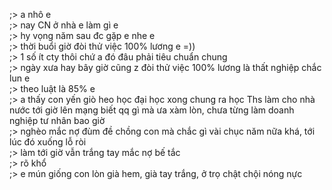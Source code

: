 ;> a nhô e<br>
;> nay CN ở nhà e làm gì e<br>
;> hy vọng năm sau đc gặp e nhe e<br>
;> thời buổi giờ đòi thử việc 100% lương e =))<br>
;> 1 số ít cty thôi chứ a đó đâu phải tiêu chuẩn chung<br>
;> ngày xưa hay bây giờ cũng z đòi thử việc 100% lương là thất nghiệp chắc lun e<br>
;> theo luật là 85% e<br>
;> a thấy con yến giò heo học đại học xong chung ra học Ths làm cho nhà nước tới giờ lên mạng biết qq gì mà ưa xàm lòn, chưa từng làm doanh nghiệp tư nhân bao giờ<br>
;> nghèo mắc nợ đùm đề chồng con mà chắc gì vài chục năm nữa khá, tới lúc đó xuống lỗ ròi<br>
;> làm tới giờ vẫn trắng tay mắc nợ bế tắc<br>
;> rõ khổ<br>
;> e mún giống con lòn già hem, già tay trắng, ở trọ chật chội nóng nực
